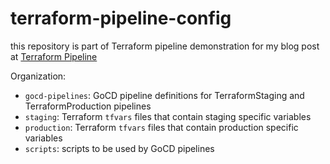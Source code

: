 # terraform-pipeline-config

this repository is part of Terraform pipeline demonstration for my blog post at [Terraform Pipeline](https://pnguyen.io/posts/terraform-pipeline)

Organization:

- `gocd-pipelines`: GoCD pipeline definitions for TerraformStaging and TerraformProduction pipelines
- `staging`: Terraform `tfvars` files that contain staging specific variables
- `production`: Terraform `tfvars` files that contain production specific variables
- `scripts`: scripts to be used by GoCD pipelines
